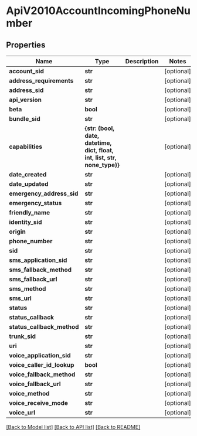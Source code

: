 # ApiV2010AccountIncomingPhoneNumber

## Properties
Name | Type | Description | Notes
------------ | ------------- | ------------- | -------------
**account_sid** | **str** |  | [optional] 
**address_requirements** | **str** |  | [optional] 
**address_sid** | **str** |  | [optional] 
**api_version** | **str** |  | [optional] 
**beta** | **bool** |  | [optional] 
**bundle_sid** | **str** |  | [optional] 
**capabilities** | **{str: (bool, date, datetime, dict, float, int, list, str, none_type)}** |  | [optional] 
**date_created** | **str** |  | [optional] 
**date_updated** | **str** |  | [optional] 
**emergency_address_sid** | **str** |  | [optional] 
**emergency_status** | **str** |  | [optional] 
**friendly_name** | **str** |  | [optional] 
**identity_sid** | **str** |  | [optional] 
**origin** | **str** |  | [optional] 
**phone_number** | **str** |  | [optional] 
**sid** | **str** |  | [optional] 
**sms_application_sid** | **str** |  | [optional] 
**sms_fallback_method** | **str** |  | [optional] 
**sms_fallback_url** | **str** |  | [optional] 
**sms_method** | **str** |  | [optional] 
**sms_url** | **str** |  | [optional] 
**status** | **str** |  | [optional] 
**status_callback** | **str** |  | [optional] 
**status_callback_method** | **str** |  | [optional] 
**trunk_sid** | **str** |  | [optional] 
**uri** | **str** |  | [optional] 
**voice_application_sid** | **str** |  | [optional] 
**voice_caller_id_lookup** | **bool** |  | [optional] 
**voice_fallback_method** | **str** |  | [optional] 
**voice_fallback_url** | **str** |  | [optional] 
**voice_method** | **str** |  | [optional] 
**voice_receive_mode** | **str** |  | [optional] 
**voice_url** | **str** |  | [optional] 

[[Back to Model list]](../README.md#documentation-for-models) [[Back to API list]](../README.md#documentation-for-api-endpoints) [[Back to README]](../README.md)


